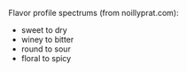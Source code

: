 Flavor profile spectrums (from noillyprat.com):

- sweet to dry
- winey to bitter
- round to sour
- floral to spicy
